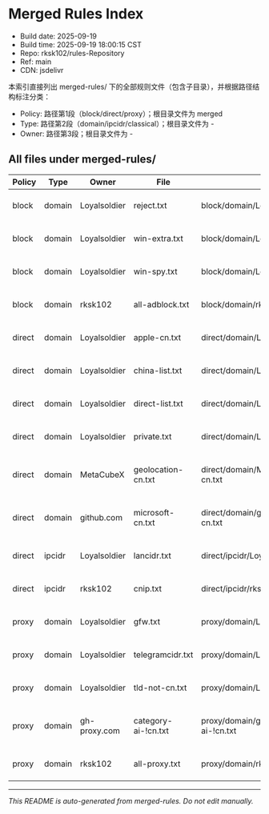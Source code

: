 # Merged Rules Index

- Build date: 2025-09-19
- Build time: 2025-09-19 18:00:15 CST
- Repo: rksk102/rules-Repository
- Ref: main
- CDN: jsdelivr

本索引直接列出 merged-rules/ 下的全部规则文件（包含子目录），并根据路径结构标注分类：
- Policy: 路径第1段（block/direct/proxy）；根目录文件为 merged
- Type: 路径第2段（domain/ipcidr/classical）；根目录文件为 -
- Owner: 路径第3段；根目录文件为 -

## All files under merged-rules/

| Policy | Type | Owner | File | Path | URL |
|---|---|---|---|---|---|
| block | domain | Loyalsoldier | reject.txt | block/domain/Loyalsoldier/reject.txt | https://cdn.jsdelivr.net/gh/rksk102/rules-Repository@main/merged-rules/block/domain/Loyalsoldier/reject.txt |
| block | domain | Loyalsoldier | win-extra.txt | block/domain/Loyalsoldier/win-extra.txt | https://cdn.jsdelivr.net/gh/rksk102/rules-Repository@main/merged-rules/block/domain/Loyalsoldier/win-extra.txt |
| block | domain | Loyalsoldier | win-spy.txt | block/domain/Loyalsoldier/win-spy.txt | https://cdn.jsdelivr.net/gh/rksk102/rules-Repository@main/merged-rules/block/domain/Loyalsoldier/win-spy.txt |
| block | domain | rksk102 | all-adblock.txt | block/domain/rksk102/all-adblock.txt | https://cdn.jsdelivr.net/gh/rksk102/rules-Repository@main/merged-rules/block/domain/rksk102/all-adblock.txt |
| direct | domain | Loyalsoldier | apple-cn.txt | direct/domain/Loyalsoldier/apple-cn.txt | https://cdn.jsdelivr.net/gh/rksk102/rules-Repository@main/merged-rules/direct/domain/Loyalsoldier/apple-cn.txt |
| direct | domain | Loyalsoldier | china-list.txt | direct/domain/Loyalsoldier/china-list.txt | https://cdn.jsdelivr.net/gh/rksk102/rules-Repository@main/merged-rules/direct/domain/Loyalsoldier/china-list.txt |
| direct | domain | Loyalsoldier | direct-list.txt | direct/domain/Loyalsoldier/direct-list.txt | https://cdn.jsdelivr.net/gh/rksk102/rules-Repository@main/merged-rules/direct/domain/Loyalsoldier/direct-list.txt |
| direct | domain | Loyalsoldier | private.txt | direct/domain/Loyalsoldier/private.txt | https://cdn.jsdelivr.net/gh/rksk102/rules-Repository@main/merged-rules/direct/domain/Loyalsoldier/private.txt |
| direct | domain | MetaCubeX | geolocation-cn.txt | direct/domain/MetaCubeX/geolocation-cn.txt | https://cdn.jsdelivr.net/gh/rksk102/rules-Repository@main/merged-rules/direct/domain/MetaCubeX/geolocation-cn.txt |
| direct | domain | github.com | microsoft-cn.txt | direct/domain/github.com/microsoft-cn.txt | https://cdn.jsdelivr.net/gh/rksk102/rules-Repository@main/merged-rules/direct/domain/github.com/microsoft-cn.txt |
| direct | ipcidr | Loyalsoldier | lancidr.txt | direct/ipcidr/Loyalsoldier/lancidr.txt | https://cdn.jsdelivr.net/gh/rksk102/rules-Repository@main/merged-rules/direct/ipcidr/Loyalsoldier/lancidr.txt |
| direct | ipcidr | rksk102 | cnip.txt | direct/ipcidr/rksk102/cnip.txt | https://cdn.jsdelivr.net/gh/rksk102/rules-Repository@main/merged-rules/direct/ipcidr/rksk102/cnip.txt |
| proxy | domain | Loyalsoldier | gfw.txt | proxy/domain/Loyalsoldier/gfw.txt | https://cdn.jsdelivr.net/gh/rksk102/rules-Repository@main/merged-rules/proxy/domain/Loyalsoldier/gfw.txt |
| proxy | domain | Loyalsoldier | telegramcidr.txt | proxy/domain/Loyalsoldier/telegramcidr.txt | https://cdn.jsdelivr.net/gh/rksk102/rules-Repository@main/merged-rules/proxy/domain/Loyalsoldier/telegramcidr.txt |
| proxy | domain | Loyalsoldier | tld-not-cn.txt | proxy/domain/Loyalsoldier/tld-not-cn.txt | https://cdn.jsdelivr.net/gh/rksk102/rules-Repository@main/merged-rules/proxy/domain/Loyalsoldier/tld-not-cn.txt |
| proxy | domain | gh-proxy.com | category-ai-!cn.txt | proxy/domain/gh-proxy.com/category-ai-!cn.txt | https://cdn.jsdelivr.net/gh/rksk102/rules-Repository@main/merged-rules/proxy/domain/gh-proxy.com/category-ai-!cn.txt |
| proxy | domain | rksk102 | all-proxy.txt | proxy/domain/rksk102/all-proxy.txt | https://cdn.jsdelivr.net/gh/rksk102/rules-Repository@main/merged-rules/proxy/domain/rksk102/all-proxy.txt |

---
_This README is auto-generated from merged-rules. Do not edit manually._
